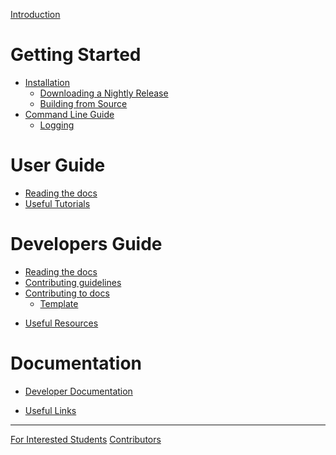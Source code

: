 [Introduction](./intro.md)

# Getting Started

- [Installation](./getting_started/installation/index.md)
  - [Downloading a Nightly Release]()
  - [Building from Source]()
- [Command Line Guide]()
  - [Logging](./getting_started/command-line/logging.md)

# User Guide

- [Reading the docs]()
- [Useful Tutorials]()

# Developers Guide

- [Reading the docs]()
- [Contributing guidelines]()
- [Contributing to docs]()
  - [Template](./developer_guide/contribute_to_docs/template.md)
<!-- TODO: do we need this? -->
- [Useful Resources]()

# Documentation

<!-- TODO: will we keep this? -->
- [Developer Documentation](./documentation/dev_docs.md)
<!-- TODO: will be moved -- likely the content of these will end off here -->
- [Useful Links](./documentation/links.md)

---

<!-- TODO: will this still be needed? -->
[For Interested Students](./footer/interested-students.md)
[Contributors](./footer/contributors.md)
